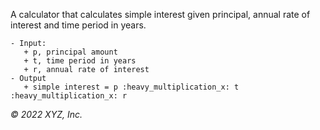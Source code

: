 A calculator that calculates simple interest given principal, annual rate of interest and time period in years.

```
- Input:
   + p, principal amount
   + t, time period in years
   + r, annual rate of interest
- Output
   + simple interest = p :heavy_multiplication_x: t :heavy_multiplication_x: r
```

_© 2022 XYZ, Inc._
